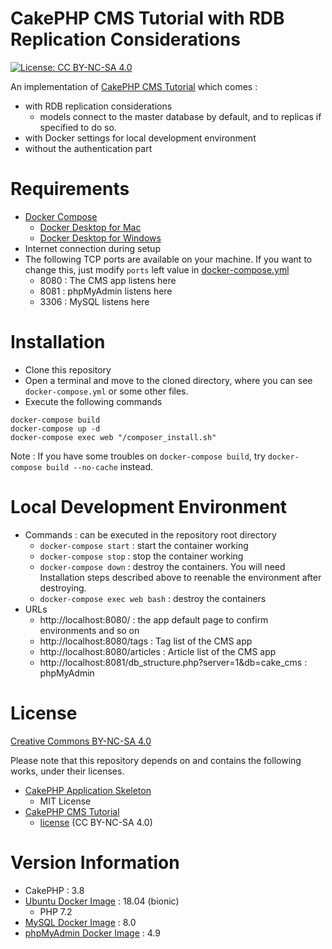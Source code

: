 # CakePHP CMS Tutorial with RDB Replication Considerations
[![License: CC BY-NC-SA 4.0](https://img.shields.io/badge/License-CC%20BY--NC--SA%204.0-lightgreen.svg)](https://creativecommons.org/licenses/by-nc-sa/4.0/)

An implementation of [CakePHP CMS Tutorial](https://book.cakephp.org/3/en/tutorials-and-examples/cms/installation.html) which comes :

- with RDB replication considerations
	- models connect to the master database by default, and to replicas if specified to do so.
- with Docker settings for local development environment
- without the authentication part

# Requirements
- [Docker Compose](https://docs.docker.com/compose/install/)
	- [Docker Desktop for Mac](https://docs.docker.com/docker-for-mac/install/)
	- [Docker Desktop for Windows](https://docs.docker.com/docker-for-windows/install/)
- Internet connection during setup
- The following TCP ports are available on your machine. If you want to change this, just modify `ports` left value in [docker-compose.yml](./docker-compose.yml)
	- 8080 : The CMS app listens here
	- 8081 : phpMyAdmin listens here
	- 3306 : MySQL listens here

# Installation
- Clone this repository
- Open a terminal and move to the cloned directory, where you can see `docker-compose.yml` or some other files.
- Execute the following commands
```
docker-compose build
docker-compose up -d
docker-compose exec web "/composer_install.sh"
```
Note : If you have some troubles on `docker-compose build`, try `docker-compose build --no-cache` instead.

# Local Development Environment
- Commands : can be executed in the repository root directory
	- `docker-compose start` : start the container working
	- `docker-compose stop` : stop the container working
	- `docker-compose down` : destroy the containers. You will need Installation steps described above to reenable the environment after destroying.
	- `docker-compose exec web bash` : destroy the containers
- URLs
	- http://localhost:8080/ : the app default page to confirm environments and so on
	- http://localhost:8080/tags : Tag list of the CMS app
	- http://localhost:8080/articles : Article list of the CMS app
	- http://localhost:8081/db_structure.php?server=1&db=cake_cms : phpMyAdmin

# License
[Creative Commons BY-NC-SA 4.0](https://creativecommons.org/licenses/by-nc-sa/4.0/)

Please note that this repository depends on and contains the following works, under their licenses.
- [CakePHP Application Skeleton](https://github.com/cakephp/app)
	- MIT License
- [CakePHP CMS Tutorial](https://book.cakephp.org/3/en/tutorials-and-examples/cms/installation.html)
	- [license](https://github.com/cakephp/docs/blob/3.0/LICENSE.txt) (CC BY-NC-SA 4.0)

# Version Information
- CakePHP : 3.8
- [Ubuntu Docker Image](https://hub.docker.com/_/ubuntu) : 18.04 (bionic)
	- PHP 7.2
- [MySQL Docker Image](https://hub.docker.com/_/mysql) : 8.0
- [phpMyAdmin Docker Image](https://hub.docker.com/r/phpmyadmin/phpmyadmin) : 4.9
